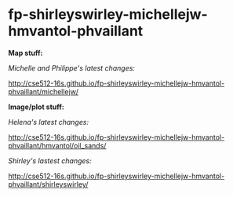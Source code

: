 # fp-shirleyswirley-michellejw-hmvantol-phvaillant

**Map stuff:**

*Michelle and Philippe's latest changes:*

http://cse512-16s.github.io/fp-shirleyswirley-michellejw-hmvantol-phvaillant/michellejw/


**Image/plot stuff:**

*Helena's latest changes:*

http://cse512-16s.github.io/fp-shirleyswirley-michellejw-hmvantol-phvaillant/hmvantol/oil_sands/

*Shirley's lastest changes:*

http://cse512-16s.github.io/fp-shirleyswirley-michellejw-hmvantol-phvaillant/shirleyswirley/
